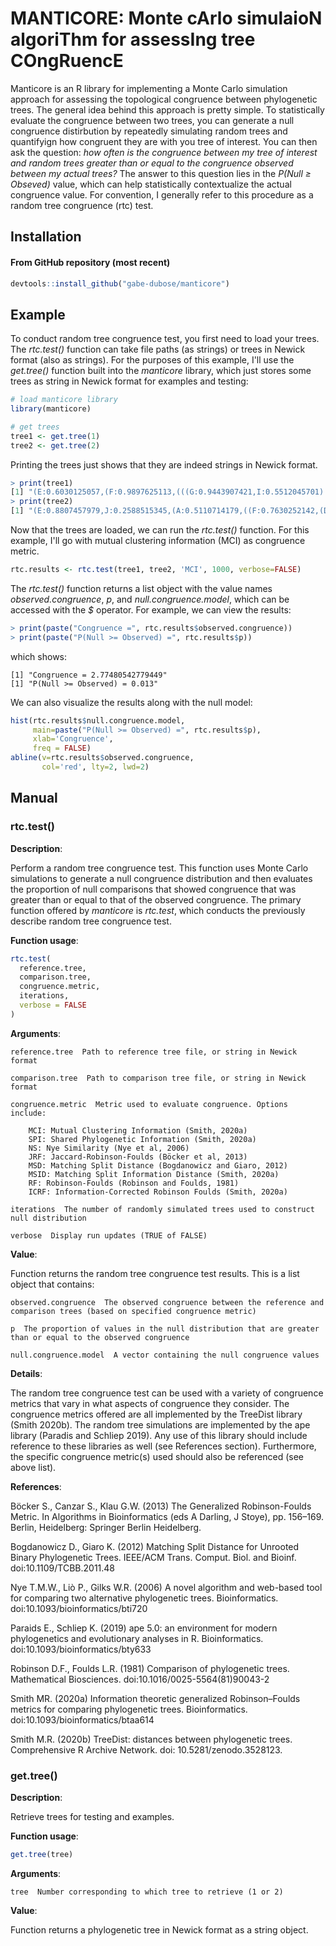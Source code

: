 # MANTICORE: Monte cArlo simulaioN algoriThm for assessIng tree COngRuencE
Manticore is an R library for implementing a Monte Carlo simulation approach for assessing the topological congruence between
phylogenetic trees. The general idea behind this approach is pretty simple. To statistically evaluate the congruence between two trees,
you can generate a null congruence distirbution by repeatedly simulating random trees and quantifyign how congruent they are 
with you tree of interest. You can then ask the question: <i>how often is the congruence between my tree of interest and random trees
greater than or equal to the congruence observed between my actual trees?</i> The answer to this question lies in the <i>P(Null $\geq$ Obseved)</i> 
value, which can help statistically contextualize the actual congruence value. For convention, I generally refer to this procedure as
a random tree congruence (rtc) test.

## Installation
#### From GitHub repository (most recent)
```r
devtools::install_github("gabe-dubose/manticore")
```

## Example
To conduct random tree congruence test, you first need to load your trees. The <i>rtc.test()</i> function can take file paths (as strings) or
trees in Newick format (also as strings). For the purposes of this example, I'll use the <i>get.tree()</i> function built into the 
<i>manticore</i> library, which just stores some trees as string in Newick format for examples and testing:

```r
# load manticore library
library(manticore)

# get trees
tree1 <- get.tree(1)
tree2 <- get.tree(2)
```

Printing the trees just shows that they are indeed strings in Newick format.
```r
> print(tree1)
[1] "(E:0.6030125057,(F:0.9897625113,(((G:0.9443907421,I:0.5512045701):0.178062907,(D:0.5385736986,(H:0.8108982465,B:0.6424617139):0.7985284778):0.05077014188):0.7699153256,C:0.257833373):0.9529942176):0.598905632,(A:0.08370447881,J:0.3042376931):0.4075395141);"
> print(tree2)
[1] "(E:0.8807457979,J:0.2588515345,(A:0.5110714179,((F:0.7630252142,(D:0.4388972835,((B:0.7929537457,(C:0.1264250765,H:0.6562405329):0.09945738246):0.221811289,G:0.3562049884):0.977532794):0.02143185376):0.4469005479,I:0.4462291533):0.7385474753):0.245398188);"
```

Now that the trees are loaded, we can run the <i>rtc.test()</i> function. For this example, I'll go with mutual clustering information (MCI) as congruence metric.
```r
rtc.results <- rtc.test(tree1, tree2, 'MCI', 1000, verbose=FALSE)
```

The <i>rtc.test()</i> function returns a list object with the value names <i>observed.congruence</i>, <i>p</i>, and <i>null.congruence.model</i>, which can be accessed with the <i>$</i> 
operator. For example, we can view the results:

```r
> print(paste("Congruence =", rtc.results$observed.congruence))
> print(paste("P(Null >= Observed) =", rtc.results$p))
```

which shows: 
```
[1] "Congruence = 2.77480542779449"
[1] "P(Null >= Observed) = 0.013"
```

We can also visualize the results along with the null model:
```r
hist(rtc.results$null.congruence.model,
     main=paste("P(Null >= Observed) =", rtc.results$p), 
     xlab='Congruence',
     freq = FALSE)
abline(v=rtc.results$observed.congruence,
       col='red', lty=2, lwd=2)
```


## Manual

### rtc.test()
<b>Description</b>:

Perform a random tree congruence test. This function uses Monte Carlo simulations to generate a null congruence distribution and then evaluates the proportion of null comparisons that showed congruence that was greater than or equal to that of the observed congruence.
The primary function offered by <i>manticore</i> is <i>rtc.test</i>, which conducts the previously describe random tree congruence test.

<b>Function usage</b>:
```r
rtc.test(
  reference.tree,
  comparison.tree,
  congruence.metric,
  iterations,
  verbose = FALSE
)

```

<b>Arguments</b>:
```
reference.tree  Path to reference tree file, or string in Newick format

comparison.tree  Path to comparison tree file, or string in Newick format

congruence.metric  Metric used to evaluate congruence. Options include:

    MCI: Mutual Clustering Information (Smith, 2020a)
    SPI: Shared Phylogenetic Information (Smith, 2020a)
    NS: Nye Similarity (Nye et al, 2006)
    JRF: Jaccard-Robinson-Foulds (Böcker et al, 2013)
    MSD: Matching Split Distance (Bogdanowicz and Giaro, 2012)
    MSID: Matching Split Information Distance (Smith, 2020a)
    RF: Robinson-Foulds (Robinson and Foulds, 1981)
    ICRF: Information-Corrected Robinson Foulds (Smith, 2020a)

iterations  The number of randomly simulated trees used to construct null distribution

verbose  Display run updates (TRUE of FALSE)
```

<b>Value</b>:

Function returns the random tree congruence test results. This is a list object that contains:

```
observed.congruence  The observed congruence between the reference and comparison trees (based on specified congruence metric)

p  The proportion of values in the null distribution that are greater than or equal to the observed congruence

null.congruence.model  A vector containing the null congruence values
```


<b>Details</b>:

The random tree congruence test can be used with a variety of congruence metrics that vary in what aspects of congruence they consider. The congruence metrics offered are all implemented by the TreeDist library (Smith 2020b). The random tree simulations are implemented by the ape library (Paradis and Schliep 2019). Any use of this library should include reference to these libraries as well (see References section). Furthermore, the specific congruence metric(s) used should also be referenced (see above list).

<b>References</b>:

Böcker S., Canzar S., Klau G.W. (2013) The Generalized Robinson-Foulds Metric. In Algorithms in Bioinformatics (eds A Darling, J Stoye), pp. 156–169. Berlin, Heidelberg: Springer Berlin Heidelberg.

Bogdanowicz D., Giaro K. (2012) Matching Split Distance for Unrooted Binary Phylogenetic Trees. IEEE/ACM Trans. Comput. Biol. and Bioinf. doi:10.1109/TCBB.2011.48

Nye T.M.W., Liò P., Gilks W.R. (2006) A novel algorithm and web-based tool for comparing two alternative phylogenetic trees. Bioinformatics. doi:10.1093/bioinformatics/bti720

Paraids E., Schliep K. (2019) ape 5.0: an environment for modern phylogenetics and evolutionary analyses in R. Bioinformatics. doi:10.1093/bioinformatics/bty633

Robinson D.F., Foulds L.R. (1981) Comparison of phylogenetic trees. Mathematical Biosciences. doi:10.1016/0025-5564(81)90043-2

Smith MR. (2020a) Information theoretic generalized Robinson–Foulds metrics for comparing phylogenetic trees. Bioinformatics. doi:10.1093/bioinformatics/btaa614

Smith M.R. (2020b) TreeDist: distances between phylogenetic trees. Comprehensive R Archive Network. doi: 10.5281/zenodo.3528123.

### get.tree()

<b>Description</b>:

Retrieve trees for testing and examples.

<b>Function usage</b>:
```r
get.tree(tree)

```

<b>Arguments</b>:
```
tree  Number corresponding to which tree to retrieve (1 or 2)
```

<b>Value</b>:

Function returns a phylogenetic tree in Newick format as a string object.
